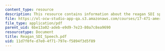 ```yaml
---
content_type: resource
description: This resource contains information about the reagan SDI speech.
file: https://ol-ocw-studio-app-qa.s3.amazonaws.com/courses/17-471-american-national-security-policy-fall-2002/11d7f0fed7e04f71797ef5894f3d5f89_Reagan_SDI_Speech.pdf
file_type: application/pdf
parent_uid: 6be13a02-adeb-e9d9-7e23-80a7c8ea9690
resourcetype: Document
title: Reagan_SDI_Speech.pdf
uid: 11d7f0fe-d7e0-4f71-797e-f5894f3d5f89
---
```

